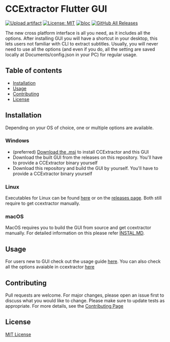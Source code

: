 # CCExtractor Flutter GUI 
[![Upload artifact](https://github.com/CCExtractor/ccextractorfluttergui/actions/workflows/create_artifacts.yml/badge.svg)](https://github.com/CCExtractor/ccextractorfluttergui/actions/workflows/create_artifacts.yml)
[![License: MIT](https://img.shields.io/badge/License-MIT-yellow.svg)](https://opensource.org/licenses/MIT)
[![bloc](https://img.shields.io/badge/flutter-bloc-blue)](https://github.com/felangel/bloc)
[![GitHub All Releases](https://img.shields.io/github/downloads/CCExtractor/ccextractorfluttergui/total.svg)](https://github.com/CCExtractor/ccextractorfluttergui/releases/latest)

The new cross platform interface is all you need, as it includes all the options. After installing GUI you will have a shortcut in your desktop, this lets users not familiar with CLI to extract subtitles.
Usually, you will never need to use all the options (and even if you do, all the setting are saved locally at Documents/config.json in your PC) for regular usage.


## Table of contents
* [Installation](#installation)
* [Usage](#usage)
* [Contributing](#contributing)
* [License](#license)


## Installation
Depending on your OS of choice, one or multiple options are available.

### Windows
- (preferred) [Download the .msi](https://github.com/CCExtractor/ccextractor/releases) to install CCExtractor and this GUI
- Download the built GUI from the releases on this repository. You'll have to provide a CCExtractor binary yourself
- Download this repository and build the GUI by yourself. You'll have to provide a CCExtractor binary yourself

### Linux
Executables for Linux can be  found [here](https://nightly.link/CCExtractor/ccextractorfluttergui/workflows/create_artifacts/master) or on the [releases page](https://github.com/CCExtractor/ccextractorfluttergui/releases). Both still require to get ccextractor manually. 

### macOS
MacOS requires you to build the GUI from source and get ccextractor manually. For detailed information on this please refer [INSTAL.MD](INSTALL.MD).


## Usage
For users new to GUI check out the usage guide [here](USAGE.MD). You can also check all the options avaiable in ccextractor [here](https://ccextractor.org/public/general/command_line_usage/)


## Contributing
Pull requests are welcome. For major changes, please open an issue first to discuss what you would like to change. Please make sure to update tests as appropriate. For more details, see the [Contributing Page](CONTRIBUTING.md)

## License
[MIT License](LICENSE)
